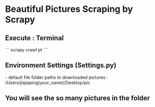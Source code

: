 <h1> Beautiful Pictures Scraping by Scrapy </h1>

<h2>Execute : Terminal</h2>
```
scrapy crawl pt
```


<h2>Environment Settings (Settings.py)</h2>
- default file folder paths to downloaded pictures : /Users/jiajiaping(your_name)/Desktop/pic

<h2>You will see the so many pictures in the folder</h2>
  
